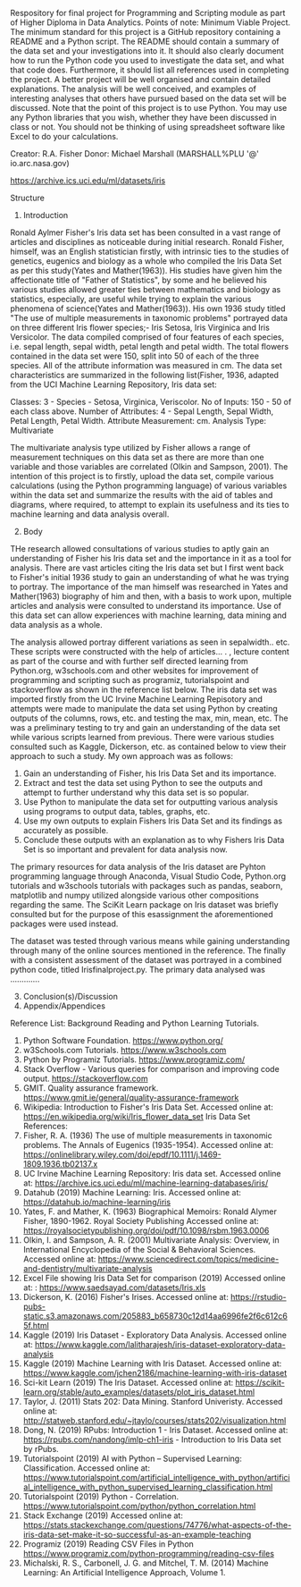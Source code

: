 Respository for final project for Programming and Scripting module as part of Higher Diploma in Data Analytics.
Points of note:
Minimum Viable Project.
The minimum standard for this project is a GitHub repository containing a README
and a Python script. The README should contain a summary of the data set and your
investigations into it. It should also clearly document how to run the Python code you
used to investigate the data set, and what that code does. Furthermore, it should list
all references used in completing the project.
A better project will be well organised and contain detailed explanations. The analysis
will be well conceived, and examples of interesting analyses that others have pursued
based on the data set will be discussed.
Note that the point of this project is to use Python. You may use any Python
libraries that you wish, whether they have been discussed in class or not. You should
not be thinking of using spreadsheet software like Excel to do your calculations. 

Creator: R.A. Fisher 
Donor: Michael Marshall (MARSHALL%PLU '@' io.arc.nasa.gov)

https://archive.ics.uci.edu/ml/datasets/iris

Structure

1. Introduction

Ronald Aylmer Fisher's Iris data set has been consulted in a vast range of articles and disciplines as noticeable during initial research. Ronald Fisher, himself, was an English statistician firstly, with intrinsic ties to the studies of genetics, eugenics and biology as a whole who compiled the Iris Data Set as per this study(Yates and Mather(1963)). His studies have given him the affectionate title of "Father of Statistics", by some and he believed his various studies allowed greater ties between mathematics and biology as statistics, especially, are useful while trying to explain the various phenomena of science(Yates and Mather(1963)). His own 1936 study titled "The use of multiple measurements in taxonomic problems" portrayed data on three different Iris flower species;- Iris Setosa, Iris Virginica and Iris Versicolor. The data compiled comprised of four features of each species, i.e. sepal length, sepal width, petal length and petal width. The total flowers contained in the data set were 150, split into 50 of each of the three species. All of the attribute information was measured in cm. The data set characteristics are summarized in the following list(Fisher, 1936, adapted from the UCI Machine Learning Repository, Iris data set:

Classes: 3 - Species - Setosa, Virginica, Veriscolor.
No of Inputs: 150 - 50 of each class above.
Number of Attributes: 4 - Sepal Length, Sepal Width, Petal Length, Petal Width.
Attribute Measurement: cm.
Analysis Type: Multivariate

The multivariate analysis type utilized by Fisher allows a range of measurement techniques on this data set as there are more than one variable and those variables are correlated (Olkin and Sampson, 2001). The intention of this project is to firstly, upload the data set, compile various calculations (using the Python programming language) of various variables within the data set and summarize the results with the aid of tables and diagrams, where required, to attempt to explain its usefulness and its ties to machine learning and data analysis overall.

2. Body

THe research allowed consultations of various studies to aptly gain an understanding of Fisher his Iris data set and the importance in it as a tool for analysis. There are vast articles citing the Iris data set but I first went back to Fisher's initial 1936 study to gain an understanding of what he was trying to portray. The importance of the man himself was researched in Yates and Mather(1963) biography of him and then, with a basis to work upon, multiple articles and analysis were consulted to understand its importance. Use of this data set can allow experiences with machine learning, data mining and data analysis as a whole.

The analysis allowed portray different variations as seen in sepalwidth.. etc. These scripts were constructed with the help of articles... . , lecture content as part of the course and with further self directed learning from Python.org, w3schools.com and other websites for improvement of programming and scripting such as programiz, tutorialspoint and stackoverflow as shown in the reference list below. The iris data set was imported firstly from the UC Irvine Machine Learning Repisotory and attempts were made to manipulate the data set using Python by creating outputs of the columns, rows, etc. and testing the max, min, mean, etc. The was a preliminary testing to try and gain an understanding of the data set while various scripts learned from previous. There were various studies consulted such as Kaggle, Dickerson, etc. as contained below to view their approach to such a study. My own approach was as follows:

1. Gain an understanding of Fisher, his Iris Data Set and its importance.
2. Extract and test the data set using Python to see the outputs and attempt to further understand why this data set is so popular.
3. Use Python to manipulate the data set for outputting various analysis using programs to output data, tables, graphs, etc.
4. Use my own outputs to explain Fishers Iris Data Set and its findings as accurately as possible.
5. Conclude these outputs with an explanation as to why Fishers Iris Data Set is so important and prevalent for data analysis now.

The primary resources for data analysis of the Iris dataset are Pyhton programming language through Anaconda, Visual Studio Code, Python.org tutorials and w3schools tutorials with packages such as pandas, seaborn, matplotlib and numpy utilized alongside various other compositions regarding the same. The SciKit Learn package on Iris dataset was briefly consulted but for the purpose of this esassignment the aforementioned packages were used instead. 

The dataset was tested through various means while gaining understanding through many of the online sources mentioned in the reference. The finally with a consistent assessment of the dataset was portrayed in a combined python code, titled Irisfinalproject.py. The primary data analysed was .............


3. Conclusion(s)/Discussion
4. Appendix/Appendices


Reference List:
Background Reading and Python Learning Tutorials.
1.	Python Software Foundation.
https://www.python.org/
2.	w3Schools.com Tutorials.
https://www.w3schools.com
3. Python by Programiz Tutorials.
https://www.programiz.com/
4. Stack Overflow - Various queries for comparison and improving code output.
https://stackoverflow.com
4.	GMIT. Quality assurance framework.
https://www.gmit.ie/general/quality-assurance-framework
5. Wikipedia: Introduction to Fisher's Iris Data Set.
Accessed online at: https://en.wikipedia.org/wiki/Iris_flower_data_set
Iris Data Set References:
1. Fisher, R. A. (1936) The use of multiple measurements in taxonomic problems. The Annals of Eugenics (1935-1954).
Accessed online at: https://onlinelibrary.wiley.com/doi/epdf/10.1111/j.1469-1809.1936.tb02137.x
2.	UC Irvine Machine Learning Repository: Iris data set.
Accessed online at: https://archive.ics.uci.edu/ml/machine-learning-databases/iris/
3. Datahub (2019) Machine Learning: Iris.
Accessed online at: https://datahub.io/machine-learning/iris
4. Yates, F. and Mather, K. (1963) Biographical Memoirs: Ronald Alymer Fisher, 1890-1962. Royal Society Publishing
Accessed online at: https://royalsocietypublishing.org/doi/pdf/10.1098/rsbm.1963.0006
5. Olkin, I. and Sampson, A. R. (2001) Multivariate Analysis: Overview, in International Encyclopedia of the Social & Behavioral Sciences.
Accessed online at: https://www.sciencedirect.com/topics/medicine-and-dentistry/multivariate-analysis
6. Excel File showing Iris Data Set for comparison (2019)
Accessed online at: : https://www.saedsayad.com/datasets/Iris.xls
7. Dickerson, K. (2016) Fisher's Irises.
Accessed online at: https://rstudio-pubs-static.s3.amazonaws.com/205883_b658730c12d14aa6996fe2f6c612c65f.html
8. Kaggle (2019) Iris Dataset - Exploratory Data Analysis.
Accessed online at: https://www.kaggle.com/lalitharajesh/iris-dataset-exploratory-data-analysis
9. Kaggle (2019) Machine Learning with Iris Dataset.
Accessed online at: https://www.kaggle.com/jchen2186/machine-learning-with-iris-dataset
10. Sci-kit Learn (2019) The Iris Dataset.
Accessed online at: https://scikit-learn.org/stable/auto_examples/datasets/plot_iris_dataset.html
9. Taylor, J. (2011) Stats 202: Data Mining. Stanford Univeristy.
Accessed online at: http://statweb.stanford.edu/~jtaylo/courses/stats202/visualization.html
10. Dong, N. (2019) RPubs: Introduction 1 - Iris Dataset.
Accessed online at: https://rpubs.com/nandong/imlp-ch1-iris - Introduction to Iris Data set by rPubs.
11. Tutorialspoint (2019) AI with Python – Supervised Learning: Classification.
Accessed online at: https://www.tutorialspoint.com/artificial_intelligence_with_python/artificial_intelligence_with_python_supervised_learning_classification.html
12. Tutorialspoint (2019) Python - Correlation.
https://www.tutorialspoint.com/python/python_correlation.html
13. Stack Exchange (2019)
Accessed online at: https://stats.stackexchange.com/questions/74776/what-aspects-of-the-iris-data-set-make-it-so-successful-as-an-example-teaching
14. Programiz (2019) Reading CSV Files in Python
https://www.programiz.com/python-programming/reading-csv-files
15. Michalski, R. S., Carbonell, J. G. and Mitchel, T. M. (2014) Machine Learning: An Artificial Intelligence Approach, Volume 1.

